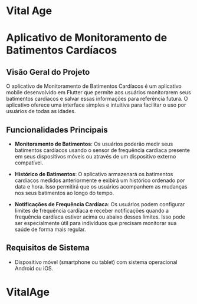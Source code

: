# Vital Age

# Aplicativo de Monitoramento de Batimentos Cardíacos


## Visão Geral do Projeto

O aplicativo de Monitoramento de Batimentos Cardíacos é um aplicativo mobile desenvolvido em Flutter que permite aos usuários monitorarem seus batimentos cardíacos e salvar essas informações para referência futura. O aplicativo oferece uma interface simples e intuitiva para facilitar o uso por usuários de todas as idades.

## Funcionalidades Principais

- **Monitoramento de Batimentos**: Os usuários poderão medir seus batimentos cardíacos usando o sensor de frequência cardíaca presente em seus dispositivos móveis ou através de um dispositivo externo compatível.

- **Histórico de Batimentos**: O aplicativo armazenará os batimentos cardíacos medidos anteriormente e exibirá um histórico ordenado por data e hora. Isso permitirá que os usuários acompanhem as mudanças nos seus batimentos ao longo do tempo.

- **Notificações de Frequência Cardíaca**: Os usuários podem configurar limites de frequência cardíaca e receber notificações quando a frequência cardíaca estiver acima ou abaixo desses limites. Isso pode ser especialmente útil para indivíduos que precisam monitorar sua saúde de forma mais regular.

## Requisitos de Sistema

- Dispositivo móvel (smartphone ou tablet) com sistema operacional Android ou iOS.



# VitalAge
